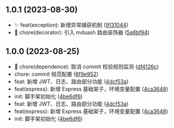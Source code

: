 ## 1.0.1 (2023-08-30)

- ✨ feat(exception): 新增异常捕获机制 ([9131044](https://github.com/Jamartin-create/template-express/commit/9131044))
- 🐳 chore(decorator): 引入 mduash 路由装饰器 ([5a6bf94](https://github.com/Jamartin-create/template-express/commit/5a6bf94))

## 1.0.0 (2023-08-25)

- 🐳 chore(dependence): 取消 commit 校验规则监测 ([df4126c](https://github.com/Jamartin-create/template-express/commit/df4126c))
- chore: commit 规范配置 ([6f9e952](https://github.com/Jamartin-create/template-express/commit/6f9e952))
- feat: 新增 JWT、日志、路由部分功能 ([4dcf53a](https://github.com/Jamartin-create/template-express/commit/4dcf53a))
- feat(express): 新增 Express 基础架子，环境变量配置 ([4ca3648](https://github.com/Jamartin-create/template-express/commit/4ca3648))
- init: 脚手架初始化 ([4be6df6](https://github.com/Jamartin-create/template-express/commit/4be6df6))
- feat: 新增 JWT、日志、路由部分功能 ([4dcf53a](https://github.com/Jamartin-create/template-express/commit/4dcf53a))
- feat(express): 新增 Express 基础架子，环境变量配置 ([4ca3648](https://github.com/Jamartin-create/template-express/commit/4ca3648))
- init: 脚手架初始化 ([4be6df6](https://github.com/Jamartin-create/template-express/commit/4be6df6))
